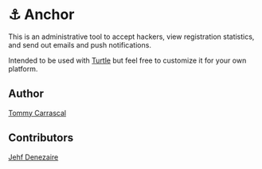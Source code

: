 # ⚓ Anchor

This is an administrative tool to accept hackers, view registration statistics, and send out emails and push notifications.

Intended to be used with [Turtle](https://github.com/UPE-FIU/Turtle) but feel free to customize it for your own platform.

## Author
[Tommy Carrascal](https://github.com/Tommy2016x)</br>

## Contributors
[Jehf Denezaire](https://github.com/Jehfkemsy)</br>
